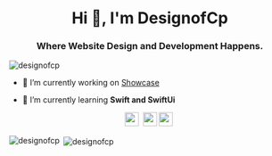 <h1 align="center">Hi 👋, I'm DesignofCp</h1>
<h3 align="center">Where Website Design and Development Happens.</h3>

<p align="left"> <img src="https://komarev.com/ghpvc/?username=designofcp" alt="designofcp" /> </p>

- 🔭 I’m currently working on [Showcase](https://4in1telecomdesignstudio.com)

- 🌱 I’m currently learning **Swift and SwiftUi**


<p align="center"><a href="https://twitter.com/tech_kool">
<img src="https://img.shields.io/badge/twitter-%231DA1F2.svg?&style=for-the-badge&logo=twitter&logoColor=white" height=25></a> 

<a href="https://www.instagram.com/tookooltech/">
<img src="https://img.shields.io/badge/instagram-%23E4405F.svg?&style=for-the-badge&logo=instagram&logoColor=white" height=25></a> 

<a href="https://www.facebook.com/4in1telecom/">
<img src="https://img.shields.io/badge/facebook-%231DA1F2.svg?&style=for-the-badge&logo=facebook&logoColor=white" height=25></a> </p>

<p align="left">
  <img align="left" src="https://github-readme-stats.vercel.app/api/top-langs/?username=designofcp&layout=compact&hide=html" alt="designofcp" /></p>

<p>&nbsp;<img align="center" src="https://github-readme-stats.vercel.app/api?username=designofcp&show_icons=true" alt="designofcp" /></p>



